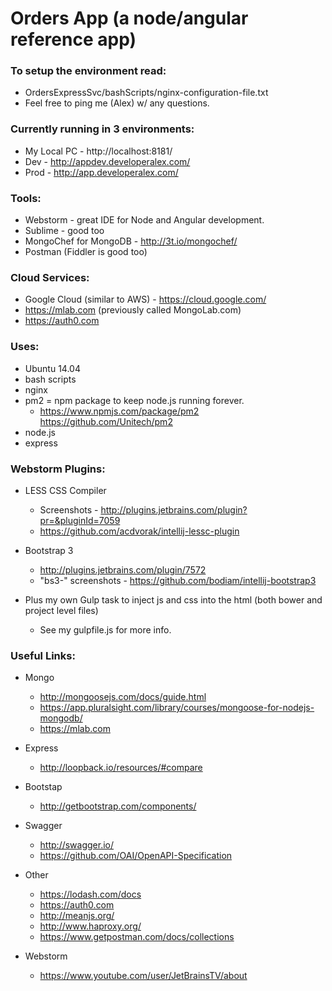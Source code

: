 # Orders App (a node/angular reference app)

### To setup the environment read:
* OrdersExpressSvc/bashScripts/nginx-configuration-file.txt
* Feel free to ping me (Alex) w/ any questions.

### Currently running in 3 environments:
* My Local PC - http://localhost:8181/
* Dev - http://appdev.developeralex.com/
* Prod - http://app.developeralex.com/

### Tools:
* Webstorm - great IDE for Node and Angular development.
* Sublime - good too
* MongoChef for MongoDB - http://3t.io/mongochef/
* Postman (Fiddler is good too)

### Cloud Services:
* Google Cloud (similar to AWS) - https://cloud.google.com/
* https://mlab.com (previously called MongoLab.com)
* https://auth0.com

### Uses:
* Ubuntu 14.04
* bash scripts
* nginx
* pm2 = npm package to keep node.js running forever.
  - https://www.npmjs.com/package/pm2  https://github.com/Unitech/pm2
* node.js
* express

### Webstorm Plugins:
* LESS CSS Compiler
  - Screenshots - http://plugins.jetbrains.com/plugin?pr=&pluginId=7059
  - https://github.com/acdvorak/intellij-lessc-plugin

* Bootstrap 3
  - http://plugins.jetbrains.com/plugin/7572
  - "bs3-" screenshots - https://github.com/bodiam/intellij-bootstrap3

* Plus my own Gulp task to inject js and css into the html (both bower and project level files)
  - See my gulpfile.js for more info.


### Useful Links:
* Mongo
  - http://mongoosejs.com/docs/guide.html
  - https://app.pluralsight.com/library/courses/mongoose-for-nodejs-mongodb/
  - https://mlab.com

* Express
  - http://loopback.io/resources/#compare

* Bootstap
  - http://getbootstrap.com/components/

* Swagger
  - http://swagger.io/
  - https://github.com/OAI/OpenAPI-Specification

* Other
  - https://lodash.com/docs
  - https://auth0.com
  - http://meanjs.org/
  - http://www.haproxy.org/
  - https://www.getpostman.com/docs/collections

* Webstorm
  - https://www.youtube.com/user/JetBrainsTV/about
